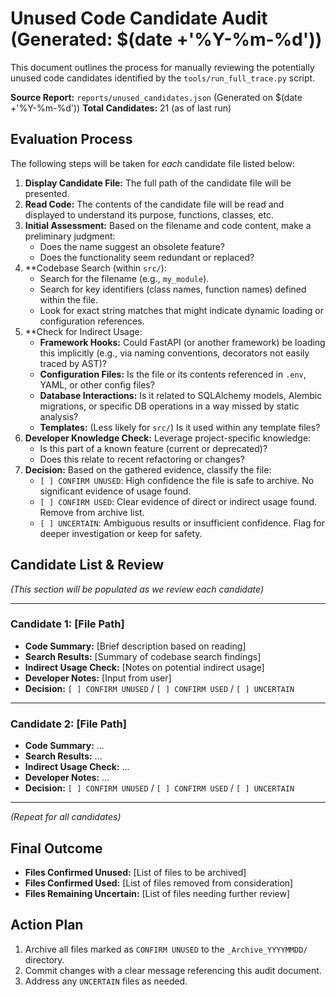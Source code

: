 # Unused Code Candidate Audit (Generated: $(date +'%Y-%m-%d'))

This document outlines the process for manually reviewing the potentially unused code candidates identified by the `tools/run_full_trace.py` script.

**Source Report:** `reports/unused_candidates.json` (Generated on $(date +'%Y-%m-%d'))
**Total Candidates:** 21 (as of last run)

## Evaluation Process

The following steps will be taken for _each_ candidate file listed below:

1.  **Display Candidate File:** The full path of the candidate file will be presented.
2.  **Read Code:** The contents of the candidate file will be read and displayed to understand its purpose, functions, classes, etc.
3.  **Initial Assessment:** Based on the filename and code content, make a preliminary judgment:
    - Does the name suggest an obsolete feature?
    - Does the functionality seem redundant or replaced?
4.  \*\*Codebase Search (within `src/`):
    - Search for the filename (e.g., `my_module`).
    - Search for key identifiers (class names, function names) defined within the file.
    - Look for exact string matches that might indicate dynamic loading or configuration references.
5.  \*\*Check for Indirect Usage:
    - **Framework Hooks:** Could FastAPI (or another framework) be loading this implicitly (e.g., via naming conventions, decorators not easily traced by AST)?
    - **Configuration Files:** Is the file or its contents referenced in `.env`, YAML, or other config files?
    - **Database Interactions:** Is it related to SQLAlchemy models, Alembic migrations, or specific DB operations in a way missed by static analysis?
    - **Templates:** (Less likely for `src/`) Is it used within any template files?
6.  **Developer Knowledge Check:** Leverage project-specific knowledge:
    - Is this part of a known feature (current or deprecated)?
    - Does this relate to recent refactoring or changes?
7.  **Decision:** Based on the gathered evidence, classify the file:
    - `[ ] CONFIRM UNUSED`: High confidence the file is safe to archive. No significant evidence of usage found.
    - `[ ] CONFIRM USED`: Clear evidence of direct or indirect usage found. Remove from archive list.
    - `[ ] UNCERTAIN`: Ambiguous results or insufficient confidence. Flag for deeper investigation or keep for safety.

## Candidate List & Review

_(This section will be populated as we review each candidate)_

---

### Candidate 1: [File Path]

- **Code Summary:** [Brief description based on reading]
- **Search Results:** [Summary of codebase search findings]
- **Indirect Usage Check:** [Notes on potential indirect usage]
- **Developer Notes:** [Input from user]
- **Decision:** `[ ] CONFIRM UNUSED` / `[ ] CONFIRM USED` / `[ ] UNCERTAIN`

---

### Candidate 2: [File Path]

- **Code Summary:** ...
- **Search Results:** ...
- **Indirect Usage Check:** ...
- **Developer Notes:** ...
- **Decision:** `[ ] CONFIRM UNUSED` / `[ ] CONFIRM USED` / `[ ] UNCERTAIN`

---

_(Repeat for all candidates)_

## Final Outcome

- **Files Confirmed Unused:** [List of files to be archived]
- **Files Confirmed Used:** [List of files removed from consideration]
- **Files Remaining Uncertain:** [List of files needing further review]

## Action Plan

1.  Archive all files marked as `CONFIRM UNUSED` to the `_Archive_YYYYMMDD/` directory.
2.  Commit changes with a clear message referencing this audit document.
3.  Address any `UNCERTAIN` files as needed.
